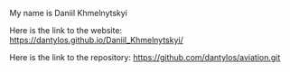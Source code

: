 My name is Daniil Khmelnytskyi

Here is the link to the website: https://dantylos.github.io/Daniil_Khmelnytskyi/

Here is the link to the repository: https://github.com/dantylos/aviation.git
